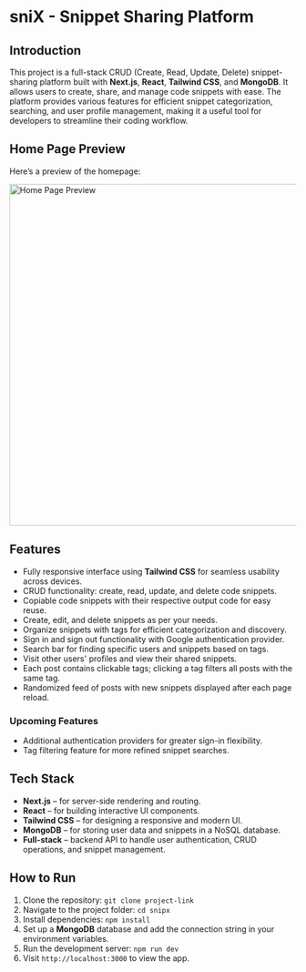 <!DOCTYPE html>
<html lang="en">
<head>
  <meta charset="UTF-8">
  <meta name="viewport" content="width=device-width, initial-scale=1.0">
</head>
<body>
  <h1>sniX - Snippet Sharing Platform</h1>

  <h2>Introduction</h2>
  <p>
    This project is a full-stack CRUD (Create, Read, Update, Delete) snippet-sharing platform built with <strong>Next.js</strong>, <strong>React</strong>, <strong>Tailwind CSS</strong>, and <strong>MongoDB</strong>. It allows users to create, share, and manage code snippets with ease. The platform provides various features for efficient snippet categorization, searching, and user profile management, making it a useful tool for developers to streamline their coding workflow.
  </p>

  <h2>Home Page Preview</h2>
  <p>Here’s a preview of the homepage:</p>
  <img src="https://github.com/snipx" alt="Home Page Preview" width="600">

  <h2>Features</h2>
  <ul>
    <li>Fully responsive interface using <strong>Tailwind CSS</strong> for seamless usability across devices.</li>
    <li>CRUD functionality: create, read, update, and delete code snippets.</li>
    <li>Copiable code snippets with their respective output code for easy reuse.</li>
    <li>Create, edit, and delete snippets as per your needs.</li>
    <li>Organize snippets with tags for efficient categorization and discovery.</li>
    <li>Sign in and sign out functionality with Google authentication provider.</li>
    <li>Search bar for finding specific users and snippets based on tags.</li>
    <li>Visit other users' profiles and view their shared snippets.</li>
    <li>Each post contains clickable tags; clicking a tag filters all posts with the same tag.</li>
    <li>Randomized feed of posts with new snippets displayed after each page reload.</li>
  </ul>

  <h3>Upcoming Features</h3>
  <ul>
    <li>Additional authentication providers for greater sign-in flexibility.</li>
    <li>Tag filtering feature for more refined snippet searches.</li>
  </ul>

  <h2>Tech Stack</h2>
  <ul>
    <li><strong>Next.js</strong> – for server-side rendering and routing.</li>
    <li><strong>React</strong> – for building interactive UI components.</li>
    <li><strong>Tailwind CSS</strong> – for designing a responsive and modern UI.</li>
    <li><strong>MongoDB</strong> – for storing user data and snippets in a NoSQL database.</li>
    <li><strong>Full-stack</strong> – backend API to handle user authentication, CRUD operations, and snippet management.</li>
  </ul>

  <h2>How to Run</h2>
  <ol>
    <li>Clone the repository: <code>git clone project-link</code></li>
    <li>Navigate to the project folder: <code>cd snipx</code></li>
    <li>Install dependencies: <code>npm install</code></li>
    <li>Set up a <strong>MongoDB</strong> database and add the connection string in your environment variables.</li>
    <li>Run the development server: <code>npm run dev</code></li>
    <li>Visit <code>http://localhost:3000</code> to view the app.</li>
  </ol>

</body>
</html>
